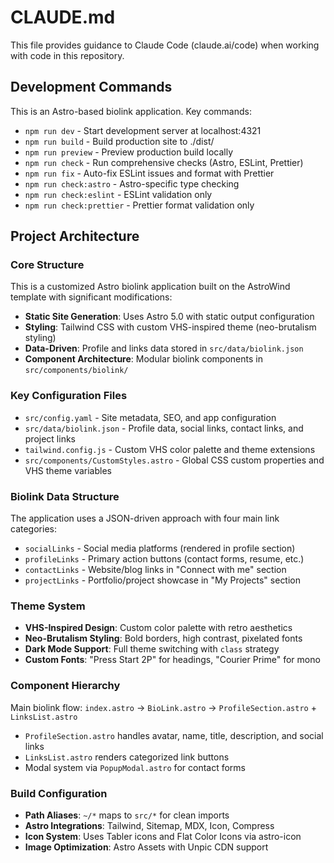 # CLAUDE.md

This file provides guidance to Claude Code (claude.ai/code) when working with code in this repository.

## Development Commands

This is an Astro-based biolink application. Key commands:

- `npm run dev` - Start development server at localhost:4321
- `npm run build` - Build production site to ./dist/
- `npm run preview` - Preview production build locally
- `npm run check` - Run comprehensive checks (Astro, ESLint, Prettier)
- `npm run fix` - Auto-fix ESLint issues and format with Prettier
- `npm run check:astro` - Astro-specific type checking
- `npm run check:eslint` - ESLint validation only
- `npm run check:prettier` - Prettier format validation only

## Project Architecture

### Core Structure
This is a customized Astro biolink application built on the AstroWind template with significant modifications:

- **Static Site Generation**: Uses Astro 5.0 with static output configuration
- **Styling**: Tailwind CSS with custom VHS-inspired theme (neo-brutalism styling)
- **Data-Driven**: Profile and links data stored in `src/data/biolink.json`
- **Component Architecture**: Modular biolink components in `src/components/biolink/`

### Key Configuration Files
- `src/config.yaml` - Site metadata, SEO, and app configuration
- `src/data/biolink.json` - Profile data, social links, contact links, and project links
- `tailwind.config.js` - Custom VHS color palette and theme extensions
- `src/components/CustomStyles.astro` - Global CSS custom properties and VHS theme variables

### Biolink Data Structure
The application uses a JSON-driven approach with four main link categories:
- `socialLinks` - Social media platforms (rendered in profile section)
- `profileLinks` - Primary action buttons (contact forms, resume, etc.)
- `contactLinks` - Website/blog links in "Connect with me" section
- `projectLinks` - Portfolio/project showcase in "My Projects" section

### Theme System
- **VHS-Inspired Design**: Custom color palette with retro aesthetics
- **Neo-Brutalism Styling**: Bold borders, high contrast, pixelated fonts
- **Dark Mode Support**: Full theme switching with `class` strategy
- **Custom Fonts**: "Press Start 2P" for headings, "Courier Prime" for mono

### Component Hierarchy
Main biolink flow: `index.astro` → `BioLink.astro` → `ProfileSection.astro` + `LinksList.astro`
- `ProfileSection.astro` handles avatar, name, title, description, and social links
- `LinksList.astro` renders categorized link buttons
- Modal system via `PopupModal.astro` for contact forms

### Build Configuration
- **Path Aliases**: `~/*` maps to `src/*` for clean imports
- **Astro Integrations**: Tailwind, Sitemap, MDX, Icon, Compress
- **Icon System**: Uses Tabler icons and Flat Color Icons via astro-icon
- **Image Optimization**: Astro Assets with Unpic CDN support